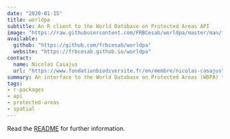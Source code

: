 ```yaml
---
date: "2020-01-15"
title: worldpa
subtitle: An R client to the World Database on Protected Areas API
image: "https://raw.githubusercontent.com/FRBCesab/worldpa/master/man/figures/hexsticker.png"
available:
  github: "https://github.com/frbcesab/worldpa"
  website: "https://frbcesab.github.io/worldpa"
contact:
  name: Nicolas Casajus
  url: "https://www.fondationbiodiversite.fr/en/membre/nicolas-casajus"
summary: An interface to the World Database on Protected Areas (WDPA) that allow users to download spatial geometries of protected areas for world countries using the WDPA API <https://api.protectedplanet.net>.
tags:
- r-packages
- api
- protected-areas
- spatial
---
```


Read the [README](https://github.com/FRBCesab/worldpa/blob/main/README.md) for further information.
